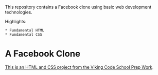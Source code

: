 
This repository contains a Facebook clone using basic web development technologies.
	
Highlights:

	* Fundamental HTML
	* Fundamental CSS

A Facebook Clone
===================

[This is an HTML and CSS project from the Viking Code School Prep Work](http://www.vikingcodeschool.com/web-markup-and-coding/let-s-build-facebook).
